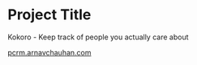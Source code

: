 # Project Title

Kokoro - Keep track of people you actually care about

[pcrm.arnavchauhan.com](pcrm.arnavchauhan.com)
